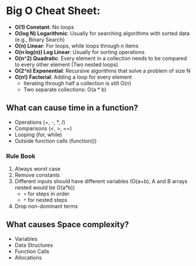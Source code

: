 # Big O Cheat Sheet:

- **O(1) Constant**: No loops
- **O(log N) Logarithmic**: Usually for searching algorithms with sorted data (e.g., Binary Search)
- **O(n) Linear**: For loops, while loops through n items
- **O(n log(n)) Log Linear**: Usually for sorting operations
- **O(n^2) Quadratic**: Every element in a collection needs to be compared to every other element (Two nested loops)
- **O(2^n) Exponential**: Recursive algorithms that solve a problem of size N
- **O(n!) Factorial**: Adding a loop for every element
  - Iterating through half a collection is still O(n)
  - Two separate collections: O(a * b)

## What can cause time in a function?

- Operations (+, -, *, /)
- Comparisons (<, >, ==)
- Looping (for, while)
- Outside function calls (function())

### Rule Book

1. Always worst case
2. Remove constants
3. Different inputs should have different variables (O(a+b), A and B arrays nested would be O(a*b))
   - `+` for steps in order
   - `*` for nested steps
4. Drop non-dominant terms

## What causes Space complexity?

- Variables
- Data Structures
- Function Calls
- Allocations
